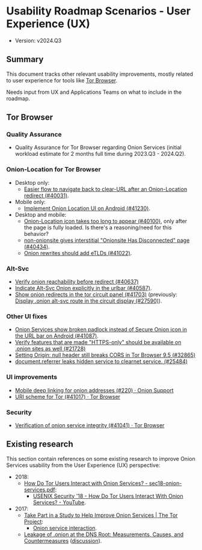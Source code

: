 # Usability Roadmap Scenarios - User Experience (UX)

* Version: v2024.Q3

## Summary

This document tracks other relevant usability improvements, mostly related to
user experience for tools like [Tor Browser][].

Needs input from UX and Applications Teams on what to include in the roadmap.

[Tor Browser]: https://www.torproject.org/download/

## Tor Browser

### Quality Assurance

* Quality Assurance for Tor Browser regarding Onion Services (initial workload
  estimate for 2 months full time during 2023.Q3 - 2024.Q2).

### Onion-Location for Tor Browser

* Desktop only:
    * [Easier flow to navigate back to clear-URL after an Onion-Location redirect (#40031)](https://gitlab.torproject.org/tpo/applications/tor-browser/-/issues/40031).
* Mobile only:
    * [Implement Onion Location UI on Android (#41230)](https://gitlab.torproject.org/tpo/applications/tor-browser/-/issues/41230).
* Desktop and mobile:
    * [Onion-Location icon takes too long to appear (#40100)](https://gitlab.torproject.org/tpo/applications/tor-browser/-/issues/40100),
      only after the page is fully loaded. Is there's a reasoning/need for this behavior?
    * [non-onionsite gives interstitial "Onionsite Has Disconnected" page (#40434)](https://gitlab.torproject.org/tpo/applications/tor-browser/-/issues/40434).
    * [Onion rewrites should add eTLDs (#41022)](https://gitlab.torproject.org/tpo/applications/tor-browser/-/issues/41022).

### Alt-Svc

* [Verify onion reachability before redirect (#40637)](https://gitlab.torproject.org/tpo/applications/tor-browser/-/issues/40637)
* [Indicate Alt-Svc Onion explicitly in the urlbar (#40587)](https://gitlab.torproject.org/tpo/applications/tor-browser/-/issues/40587).
* [Show onion redirects in the tor circuit panel (#41703)](https://gitlab.torproject.org/tpo/applications/tor-browser/-/issues/41703)
  (previously: [Display .onion alt-svc route in the circuit display (#27590)](https://gitlab.torproject.org/tpo/applications/tor-browser/-/issues/27590)).

### Other UI fixes

* [Onion Services show broken padlock instead of Secure Onion icon in the URL
  bar on Android (#41087)](https://gitlab.torproject.org/tpo/applications/tor-browser/-/issues/41087).
* [Verify features that are made "HTTPS-only" should be available on .onion sites as well (#21728)](https://gitlab.torproject.org/tpo/applications/tor-browser/-/issues/21728)
* [Setting Origin: null header still breaks CORS in Tor Browser 9.5 (#32865)](https://gitlab.torproject.org/tpo/applications/tor-browser/-/issues/32865)
* [document.referrer leaks hidden service to clearnet service. (#25484)](https://gitlab.torproject.org/tpo/applications/tor-browser/-/issues/25484)

### UI improvements

* [Mobile deep linking for onion addresses (#220) · Onion Support](https://gitlab.torproject.org/tpo/onion-services/onion-support/-/issues/220)
* [URI scheme for Tor (#41017) · Tor Browser](https://gitlab.torproject.org/tpo/applications/tor-browser/-/issues/41017#note_3070013)

### Security

* [Verification of onion service integrity (#41041) · Tor Browser](https://gitlab.torproject.org/tpo/applications/tor-browser/-/issues/41041)

## Existing research

This section contain references on some existing research to improve Onion
Services usability from the User Experience (UX) perspective:

* 2018:
    * [How Do Tor Users Interact with Onion Services? - sec18-onion-services.pdf](https://nymity.ch/onion-services/pdf/sec18-onion-services.pdf):
        * [USENIX Security '18 - How Do Tor Users Interact With Onion Services? - YouTube](https://www.youtube.com/watch?v=MYR4sB3wPOg).
* 2017:
    * [Take Part in a Study to Help Improve Onion Services | The Tor Project](https://blog.torproject.org/take-part-study-help-improve-onion-services/):
        * [Onion service interaction](https://nymity.ch/onion-services/).
    * [Leakage of .onion at the DNS Root: Measurements, Causes, and Countermeasures](https://seal.cs.ucf.edu/doc/tnet17.pdf)
      ([discussion](https://gitlab.torproject.org/tpo/onion-services/onion-support/-/issues/53)).
